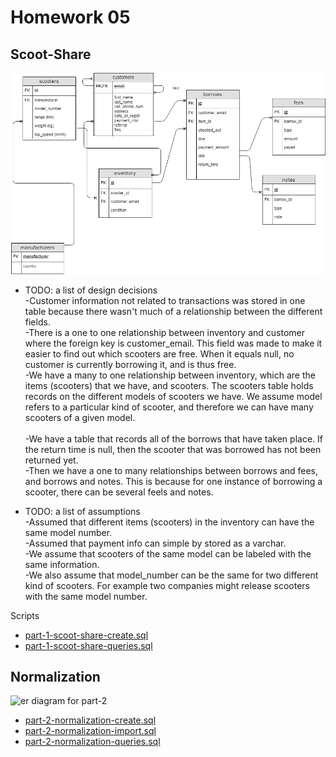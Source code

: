 # Homework 05

## Scoot-Share

![er diagram for scoot share](scoot-share/er-diagram1.png)

* TODO: a list of design decisions<br>
-Customer information not related to transactions was stored in one table because there wasn't much of a relationship between the different fields. <br>
-There is a one to one relationship between inventory and customer where the foreign key is customer_email. This field was made to make it easier to find out which scooters are free. When it equals null, no customer is currently borrowing it, and is thus free.<br>
-We have a many to one relationship between inventory, which are the items (scooters) that we have, and scooters. The scooters table holds records on the different models of scooters we have. We assume model refers to a particular kind of scooter, and therefore we can have many scooters of a given model.  <br>                                                                                                      
-We have a table that records all of the borrows that have taken place. If the return time is null, then the scooter that was borrowed has not been returned yet. <br>
-Then we have a one to many relationships between borrows and fees, and borrows and notes. This is because for one instance of borrowing a scooter, there can be several feels and notes. <br>

* TODO: a list of assumptions<br>
-Assumed that different items (scooters) in the inventory can have the same model number. <br>
-Assumed that payment info can simple by stored as a varchar.<br>
-We assume that scooters of the same model can be labeled with the same information.<br>
-We also assume that model_number can be the same for two different kind of scooters. For example two companies might release scooters with the same model number. <br>

Scripts

* [part-1-scoot-share-create.sql](scoot-share/part-1-scoot-share-create.sql)
* [part-1-scoot-share-queries.sql](scooter-share/part-1-scoot-share-queries.sql)

## Normalization

![er diagram for part-2](er-diagram1.png)

* [part-2-normalization-create.sql](scoot-share/part-2-normalization-create.sql)
* [part-2-normalization-import.sql](scoot-share/part-2-normalization-import.sql)
* [part-2-normalization-queries.sql](scoot-share/part-2-normalization-queries.sql)
